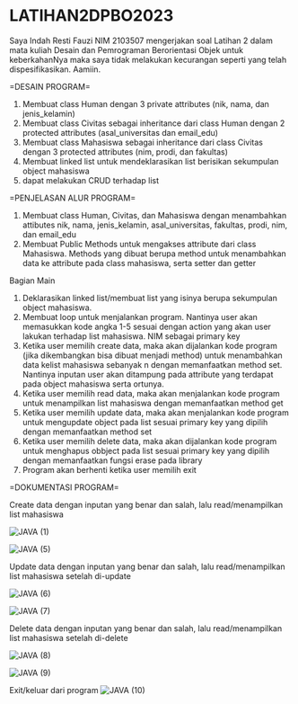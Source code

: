# LATIHAN2DPBO2023

Saya Indah Resti Fauzi NIM 2103507 mengerjakan soal Latihan 2 dalam mata kuliah Desain dan Pemrograman Berorientasi Objek untuk keberkahanNya maka saya tidak melakukan kecurangan seperti yang telah dispesifikasikan. Aamiin.

=DESAIN PROGRAM=

1. Membuat class Human dengan 3 private attributes (nik, nama, dan jenis_kelamin)
2. Membuat class Civitas sebagai inheritance dari class Human dengan 2 protected attributes (asal_universitas dan email_edu)
3. Membuat class Mahasiswa sebagai inheritance dari class Civitas dengan 3 protected attributes (nim, prodi, dan fakultas)
4. Membuat linked list untuk mendeklarasikan list berisikan sekumpulan object mahasiswa
5. dapat melakukan CRUD terhadap list

=PENJELASAN ALUR PROGRAM=

1. Membuat class Human, Civitas, dan Mahasiswa dengan menambahkan attibutes nik, nama, jenis_kelamin, asal_universitas, fakultas, prodi, nim, dan email_edu
2. Membuat Public Methods untuk mengakses attribute dari class Mahasiswa. Methods yang dibuat berupa method untuk menambahkan data ke attribute pada class mahasiswa, serta setter dan getter

Bagian Main

1. Deklarasikan linked list/membuat list yang isinya berupa sekumpulan object mahasiswa.
2. Membuat loop untuk menjalankan program. Nantinya user akan memasukkan kode angka 1-5 sesuai dengan action yang akan user lakukan terhadap list mahasiswa.
NIM sebagai primary key
3. Ketika user memilih create data, maka akan dijalankan kode program (jika dikembangkan bisa dibuat menjadi method) untuk menambahkan data kelist mahasiswa sebanyak n dengan memanfaatkan method set. Nantinya inputan user akan ditampung pada attribute yang terdapat pada object mahasiswa serta ortunya.
4. Ketika user memilih read data, maka akan menjalankan kode program untuk menampilkan list mahasiswa dengan memanfaatkan method get
5. Ketika user memilih update data, maka akan menjalankan kode program untuk mengupdate object pada list sesuai primary key yang dipilih dengan memanfaatkan method set
6. Ketika user memilih delete data, maka akan dijalankan kode program untuk menghapus obbject pada list sesuai primary key yang dipilih dengan memanfaatkan fungsi erase pada library
7. Program akan berhenti ketika user memilih exit


=DOKUMENTASI PROGRAM=

Create data dengan inputan yang benar dan salah, lalu read/menampilkan list mahasiswa

![JAVA (1)](https://user-images.githubusercontent.com/99266430/220070891-bb211478-3e2f-450d-ad3a-249236230177.png)

![JAVA (5)](https://user-images.githubusercontent.com/99266430/220070912-650a0108-d167-40ad-a708-d5ae4f1d9773.png)


Update data dengan inputan yang benar dan salah, lalu read/menampilkan list mahasiswa setelah di-update

![JAVA (6)](https://user-images.githubusercontent.com/99266430/220071424-d261d1db-97b4-440b-98e3-31ce8c31d3ff.png)

![JAVA (7)](https://user-images.githubusercontent.com/99266430/220071498-e0f6a8c2-116f-4134-b36b-8eadf5ef95a1.png)


Delete data dengan inputan yang benar dan salah, lalu read/menampilkan list mahasiswa setelah di-delete

![JAVA (8)](https://user-images.githubusercontent.com/99266430/220071800-99a0263f-d634-4192-bbe2-97cfb5a25232.png)

![JAVA (9)](https://user-images.githubusercontent.com/99266430/220071824-958271d5-c483-430e-bf9f-617d7b1dfd63.png)


Exit/keluar dari program
![JAVA (10)](https://user-images.githubusercontent.com/99266430/220071962-7defb265-e0c9-453d-942e-ac1eaf2ab126.png)
